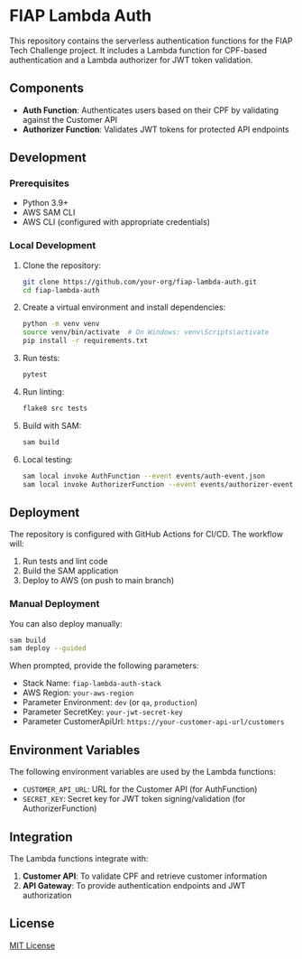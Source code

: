 # FIAP Lambda Auth

This repository contains the serverless authentication functions for the FIAP Tech Challenge project. It includes a Lambda function for CPF-based authentication and a Lambda authorizer for JWT token validation.

## Components

- **Auth Function**: Authenticates users based on their CPF by validating against the Customer API
- **Authorizer Function**: Validates JWT tokens for protected API endpoints

## Development

### Prerequisites

- Python 3.9+
- AWS SAM CLI
- AWS CLI (configured with appropriate credentials)

### Local Development

1. Clone the repository:
    ```bash
    git clone https://github.com/your-org/fiap-lambda-auth.git
    cd fiap-lambda-auth
    ```

2. Create a virtual environment and install dependencies:
    ```bash
    python -m venv venv
    source venv/bin/activate  # On Windows: venv\Scripts\activate
    pip install -r requirements.txt
    ```

3. Run tests:
    ```bash
    pytest
    ```

4. Run linting:
    ```bash
    flake8 src tests
    ```

5. Build with SAM:
    ```bash
    sam build
    ```

6. Local testing:
    ```bash
    sam local invoke AuthFunction --event events/auth-event.json
    sam local invoke AuthorizerFunction --event events/authorizer-event.json
    ```

## Deployment

The repository is configured with GitHub Actions for CI/CD. The workflow will:

1. Run tests and lint code
2. Build the SAM application
3. Deploy to AWS (on push to main branch)

### Manual Deployment

You can also deploy manually:

```bash
sam build
sam deploy --guided
```

When prompted, provide the following parameters:
- Stack Name: `fiap-lambda-auth-stack`
- AWS Region: `your-aws-region`
- Parameter Environment: `dev` (or `qa`, `production`)
- Parameter SecretKey: `your-jwt-secret-key`
- Parameter CustomerApiUrl: `https://your-customer-api-url/customers`

## Environment Variables

The following environment variables are used by the Lambda functions:

- `CUSTOMER_API_URL`: URL for the Customer API (for AuthFunction)
- `SECRET_KEY`: Secret key for JWT token signing/validation (for AuthorizerFunction)

## Integration

The Lambda functions integrate with:

1. **Customer API**: To validate CPF and retrieve customer information
2. **API Gateway**: To provide authentication endpoints and JWT authorization

## License

[MIT License](LICENSE) 